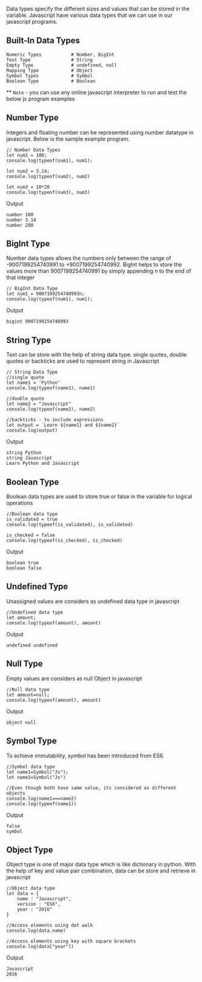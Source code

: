 Data types specify the different sizes and values that can be stored in the variable. Javascript have various data types that we can use in our javascript programs.

## **Built-In Data Types**

    Numeric Types           # Number, BigInt
    Text Type               # String
    Empty Type              # undefined, null
    Mapping Type            # Object
    Symbol Types            # Symbol
    Boolean Type            # Boolean

** `Note` - you can use any online javascript interpreter to run and test the below js program examples

## **Number Type**
Integers and floating number can be represented using number datatype in javascript. Below is the sample example program.

    // Number Data Types
    let num1 = 100;
    console.log(typeof(num1), num1);

    let num2 = 3.14;
    console.log(typeof(num2), num2)

    let num3 = 10*20
    console.log(typeof(num3), num3)

 Output

    number 100
    number 3.14
    number 200

## **BigInt Type**
Number data types allows the numbers only between the range of -9007199254740991 to +9007199254740992. BigInt helps to store the values more than 9007199254740991 by simply appending n to the end of that integer

    // BigInt Data Type
    let num1 = 9007199254740993n;
    console.log(typeof(num1), num1);

 Output

    bigint 9007199254740993

## **String Type**
Text can be store with the help of string data type. single quotes, double quotes or backticks are used to represent string in Javascript

    // String Data Type
    //single quote
    let name1 = 'Python'
    console.log(typeof(name1), name1)

    //double quote
    let name2 = "Javascript"
    console.log(typeof(name2), name2)

    //backticks - to include expressions
    let output = `Learn ${name1} and ${name2}`
    console.log(output)

 Output

    string Python
    string Javascript
    Learn Python and Javascript

## **Boolean Type**
Boolean data types are used to store true or false in the variable for logical operations

    //Boolean data type
    is_validated = true
    console.log(typeof(is_validated), is_validated)

    is_checked = false
    console.log(typeof(is_checked), is_checked)

 Output

    boolean true
    boolean false

## **Undefined Type**
Unassigned values are considers as undefined data type in javascript

    //Undefined data type
    let amount;
    console.log(typeof(amount), amount)

 Output

    undefined undefined

## **Null Type**
Empty values are considers as null Object in javascript

    //Null data type
    let amount=null;
    console.log(typeof(amount), amount)

 Output

    object null

## **Symbol Type**
To achieve immutability, symbol has been introduced from ES6.

    //Symbol data type
    let name1=Symbol("Js");
    let name2=Symbol("Js")

    //Even though both have same value, its considered as different objects
    console.log(name1===name2)
    console.log(typeof(name1))

 Output

    false
    symbol

## **Object Type**
Object type is one of major data type which is like dictionary in python. With the help of key and value pair combination, data can be store and retrieve in javascript

    //Object data type
    let data = {
        name : "Javascript",
        version : "ES6",
        year : "2016"
    }

    //Access elements using dot walk
    console.log(data.name)

    //Access elements using key with square brackets
    console.log(data["year"])

 Output

    Javascript
    2016